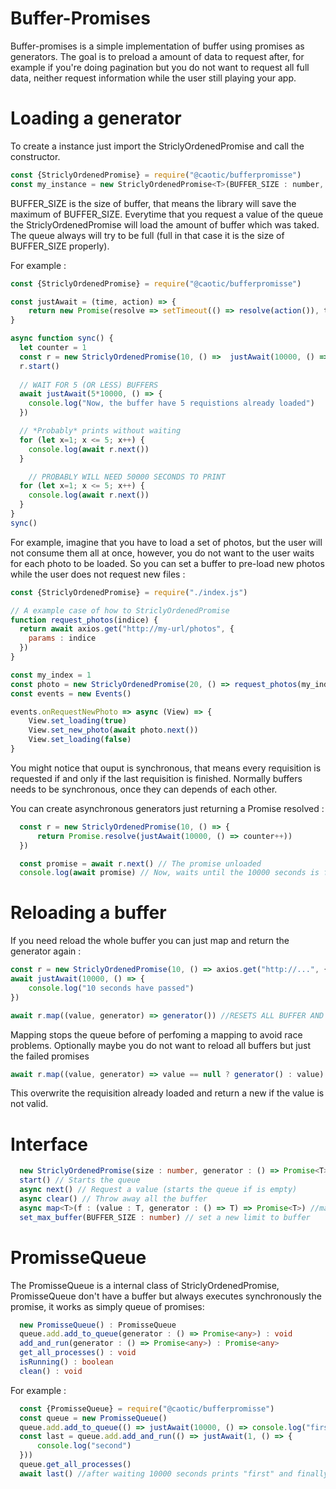 # Buffer-Promises

Buffer-promises is a simple implementation of buffer using promises as generators. The goal is to preload a amount of data to request after, for example if you're doing pagination but you do not want to request all full data, neither request information while the user still playing your app.

# Loading a generator

To create a instance just import the StriclyOrdenedPromise and call the constructor.
```js
const {StriclyOrdenedPromise} = require("@caotic/bufferpromisse")
const my_instance = new StriclyOrdenedPromise<T>(BUFFER_SIZE : number, GENERATOR : () => Promise<T>)
```

BUFFER_SIZE is the size of buffer, that means the library will save the maximum of BUFFER_SIZE. Everytime that you request a value of the queue the StriclyOrdenedPromise will load the amount of buffer which was taked. The queue always will try to be full (full in that case it is the size of BUFFER_SIZE properly).

For example :

```js
const {StriclyOrdenedPromise} = require("@caotic/bufferpromisse")

const justAwait = (time, action) => {
    return new Promise(resolve => setTimeout(() => resolve(action()), time))
}

async function sync() {
  let counter = 1
  const r = new StriclyOrdenedPromise(10, () =>  justAwait(10000, () => counter++))
  r.start()
  
  // WAIT FOR 5 (OR LESS) BUFFERS 
  await justAwait(5*10000, () => {
    console.log("Now, the buffer have 5 requistions already loaded")
  })

  // *Probably* prints without waiting
  for (let x=1; x <= 5; x++) {
    console.log(await r.next())
  }

    // PROBABLY WILL NEED 50000 SECONDS TO PRINT
  for (let x=1; x <= 5; x++) {
    console.log(await r.next())
  }
}
sync()

```

For example, imagine that you have to load a set of photos, but the user will not consume them all at once, however, you do not want to the user waits for each photo to be loaded. So you can set a buffer to pre-load new photos while the user does not request new files :

```js
const {StriclyOrdenedPromise} = require("./index.js")

// A example case of how to StriclyOrdenedPromise
function request_photos(indice) {
  return await axios.get("http://my-url/photos", {
    params : indice
  })
}

const my_index = 1
const photo = new StriclyOrdenedPromise(20, () => request_photos(my_index++))
const events = new Events()

events.onRequestNewPhoto => async (View) => {
    View.set_loading(true)
    View.set_new_photo(await photo.next())
    View.set_loading(false)
}

```

You might notice that ouput is synchronous, that means every requisition is requested if and only if the last requisition is finished. Normally buffers needs to be synchronous, once they can depends of each other. 

You can create asynchronous generators just returning a Promise resolved :

```js
  const r = new StriclyOrdenedPromise(10, () => {
      return Promise.resolve(justAwait(10000, () => counter++))
  })

  const promise = await r.next() // The promise unloaded
  console.log(await promise) // Now, waits until the 10000 seconds is finished
```

# Reloading a buffer

If you need reload the whole buffer you can just map and return the generator again :

```js
const r = new StriclyOrdenedPromise(10, () => axios.get("http://...", {})
await justAwait(10000, () => {
    console.log("10 seconds have passed")
})

await r.map((value, generator) => generator()) //RESETS ALL BUFFER AND REQUEST FOR EACH BUFFER LOADED
```

Mapping stops the queue before of perfoming a mapping to avoid race problems.
Optionally maybe you do not want to reload all buffers but just the failed promises 

```js
await r.map((value, generator) => value == null ? generator() : value)
```

This overwrite the requisition already loaded and return a new if the value is not valid.

# Interface 

```ts
  new StriclyOrdenedPromise(size : number, generator : () => Promise<T>) : StriclyOrdenedPromise<T>
  start() // Starts the queue
  async next() // Request a value (starts the queue if is empty)
  async clear() // Throw away all the buffer
  async map<T>(f : (value : T, generator : () => T) => Promise<T>) //maps the buffer avaliable
  set_max_buffer(BUFFER_SIZE : number) // set a new limit to buffer
```

# PromisseQueue

The PromisseQueue is a internal class of StriclyOrdenedPromise, PromisseQueue don't have a buffer but always executes synchronously the promise, it works as simply queue of promises:

```ts
  new PromisseQueue() : PromisseQueue
  queue.add.add_to_queue(generator : () => Promise<any>) : void
  add_and_run(generator : () => Promise<any>) : Promise<any> 
  get_all_processes() : void
  isRunning() : boolean
  clean() : void
```

For example :
```js
  const {PromisseQueue} = require("@caotic/bufferpromisse")
  const queue = new PromisseQueue()
  queue.add.add_to_queue(() => justAwait(10000, () => console.log("first")))
  const last = queue.add.add_and_run(() => justAwait(1, () => {
      console.log("second")
  }))
  queue.get_all_processes()
  await last() //after waiting 10000 seconds prints "first" and finally prints "second"

```


